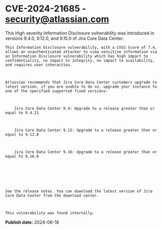 # CVE-2024-21685 - security@atlassian.com

This High severity Information Disclosure vulnerability was introduced in versions 9.4.0, 9.12.0, and 9.15.0 of Jira Core Data Center. 
	
	This Information Disclosure vulnerability, with a CVSS Score of 7.4, allows an unauthenticated attacker to view sensitive information via an Information Disclosure vulnerability which has high impact to confidentiality, no impact to integrity, no impact to availability, and requires user interaction. 
	
	Atlassian recommends that Jira Core Data Center customers upgrade to latest version, if you are unable to do so, upgrade your instance to one of the specified supported fixed versions:
		
		Jira Core Data Center 9.4: Upgrade to a release greater than or equal to 9.4.21
		
		Jira Core Data Center 9.12: Upgrade to a release greater than or equal to 9.12.8
		
		Jira Core Data Center 9.16: Upgrade to a release greater than or equal to 9.16.0
		
		
	
	See the release notes. You can download the latest version of Jira Core Data Center from the download center. 
	
	This vulnerability was found internally.

**Publish date:** 2024-06-18
